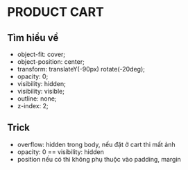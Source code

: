 # PRODUCT CART
## Tìm hiểu về
- object-fit: cover;
- object-position: center;
- transform: translateY(-90px) rotate(-20deg);
- opacity: 0;
- visibility: hidden;
- visibility: visible;
- outline: none;
- z-index: 2;
## Trick
- overflow: hidden trong body, nếu đặt ở cart thi mất ảnh
- opacity: 0  == visibility: hidden
- position nếu có thì không phụ thuộc vào padding, margin
